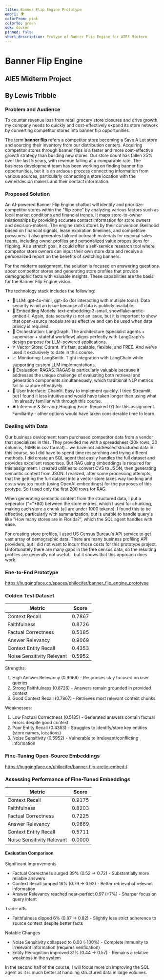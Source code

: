 ```yaml
---
title: Banner Flip Engine Prototype
emoji: 🌍
colorFrom: pink
colorTo: green
sdk: docker
pinned: false
short_description: Protype of Banner Flip Engine for AIE5 Midterm
---
```

# Banner Flip Engine
## AIE5 Midterm Project
## By Lewis Tribble
### Problem and Audience
To counter revenue loss from retail grocery store closures and drive growth, my company needs to quickly and cost-effectively expand its store network by converting competitor stores into banner flip opportunities.

The term **banner flip** refers a competitor store becoming a Save A Lot store and sourcing their inventory from our distribution centers.  Acquiring competitor stores through banner flips is a faster and more cost-effective growth strategy than building new stores. Our store count has fallen 25% over the last 5 years, with revenue falling at a comparable rate. The business development team has been working on finding banner flip opportunities, but it is an arduous process connecting information from various sources, particularly connecting a store location with the owner/decion makers and their contact information.

### Proposed Solution
An AI-powered Banner Flip Engine chatbot will identify and prioritize competitor stores within the "flip zone" by analyzing various factors such as local market conditions and financial trends. It maps store-to-owner relationships by providing accurate contact information for store owners and decision-makers. The engine ranks stores by their conversion likelihood based on financial signals, lease expiration timelines, and competitive pressures. It also generates tailored outreach materials for regional sales teams, including owner profiles and personalized value propositions for flipping. As a stretch goal, it could offer a self-service research tool where compeitor store owners can input their own store data and receive a personalized report on the benefits of switching banners.

For the midterm assignment, the solution is focused on answering questions about competitor stores and generating store profiles that provide demographic facts with valuable insights. These capabilities are the basis for the Banner Flip Engine vision.  

The technology stack includes the following:
- 🤖 LLM: gpt-4o-mini, gpt-4o (for interacting with mutliple tools).  Data security is not an issue because all data is publicly available.
- 🔢 Embedding Models: text-embedding-3-small, snowflake-arctic-embed-l.  Again, data security is not an issue, but it is important to show that open-source models are as effective and can be used when data privicy is required.
- 🎺 Orchestration: LangGraph. The architecture  (specialist agents + supervisor + stateful workflow) aligns perfectly with LangGraph's design purpose for LLM-powered applications.
- ↗️ Vector Store: Qdrant. It's fast, scalable, flexible, and FREE. And we've used it exclusively to date in this course.
- 📈 Monitoring: LangSmith. Tight integration with LangChain while supporting custom LLM implementations.
- 📐 Evaluation: RAGAS. RAGAS is particularly valuable because it addresses the unique challenge of evaluating both retrieval and generation components simultaneously, which traditional NLP metrics fail to capture effectively.
- 💬 User Interface: Chainlit. Easy to implement quickly. I tried Streamlit, but I found it less intuitive and would have taken longer than using what I'm already familiar with through this course.
- 🛎️ Inference & Serving: Hugging Face. Required (?) for this assignment. Familiarity - other options would have taken considerable time to learn.
### Dealing with Data
Our business devlopment team purchased competitor data from a vendor that specializes in this. They provided me with a spreadsheet (20k rows, 30 columns, 16MB in csv format)... we have not addressed structured data in this course, so I did have to spend time researching and trying diffeent methods.  I did create an SQL agent that easily handles the full dataset and provides excellent responses. But RAG using embeddings is required for this assignment. I created utilities to convert CVS to JSON, then generating semantic content from JSON. I realized, after some processing attempts, that the getting the full dataset into a vector store takes way too long and costs way too much (using OpenAI embeddings) for the purposes of this protype. So I used only the first 200 rows for RAG.

When generating semantic content from the structured data, I put a seperator ("="*80) between the store entries, which I used for chunking, making each store a chunk (all are under 1000 tokens). I found this to be effective, particularly with summarization, but is unable to handle query's like "How many stores are in Florida?", which the SQL agent handles with ease.

For creating store profiles, I used US Census Bureau's API service to get vast array of demographic data. There are many business profiling API providers, but I did not want to incurr those costs for this prototype project. Unfortunately there are many gaps in the free census data, so the resulting profiles are generally not useful... but it shows that this approach does work.
### Ene-to-End Prototype
https://huggingface.co/spaces/philocifer/banner_flip_engine_prototype
### Golden Test Dataset

| Metric                      | Score   |
|-----------------------------|---------|
| Context Recall              | 0.7867  |
| Faithfulness                | 0.8726  |
| Factual Correctness         | 0.5185  |
| Answer Relevancy            | 0.9069  |
| Context Entity Recall       | 0.4353  |
| Noise Sensitivity Relevant  | 0.5952  |

Strengths:
1. High Answer Relevancy (0.9069) - Responses stay focused on user queries
2. Strong Faithfulness (0.8726) - Answers remain grounded in provided context
3. Good Context Recall (0.7867) - Retrieves most relevant context chunks

Weaknesses:
1. Low Factual Correctness (0.5185) - Generated answers contain factual errors despite good context
2. Poor Entity Recall (0.4353) - Struggles to identify/store key entities (store names, locations)
3. Noise Sensitivity (0.5952) - Vulnerable to irrelevant/conflicting information
### Fine-Tuning Open-Source Embeddings
https://huggingface.co/philocifer/banner-flip-arctic-embed-l
### Assessing Performance of Fine-Tuned Embeddings
| Metric                      | Score   |
|-----------------------------|---------|
| Context Recall              | 0.9175  |
| Faithfulness                | 0.8203  |
| Factual Correctness         | 0.7225  |
| Answer Relevancy            | 0.9669  |
| Context Entity Recall       | 0.5711  |
| Noise Sensitivity Relevant  | 0.0000  |

#### Evaluation Comparison
Significant Improvements
- Factual Correctness surged 39% (0.52 → 0.72) - Substantially more reliable answers
- Context Recall jumped 16% (0.79 → 0.92) - Better retrieval of relevant information
- Answer Relevancy reached near-perfect 0.97 (+7%) - Sharper focus on query intent

Trade-offs
- Faithfulness dipped 6% (0.87 → 0.82) - Slightly less strict adherence to source context despite better facts

Notable Changes
- Noise Sensitivity collapsed to 0.00 (-100%) - Complete immunity to irrelevant information (requires verification)
- Entity Recognition improved 31% (0.44 → 0.57) - Remains a relative weakness in the system

In the second half of the course, I will focus more on improving the SQL agent as it is much better at handling structured data in large volumes.